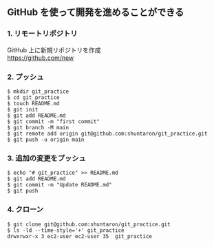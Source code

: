 ## GitHub を使って開発を進めることができる

### 1. リモートリポジトリ

GitHub 上に新規リポジトリを作成  
https://github.com/new

### 2. プッシュ
```console
$ mkdir git_practice
$ cd git_practice
$ touch README.md
$ git init
$ git add README.md
$ git commit -m "first commit"
$ git branch -M main
$ git remote add origin git@github.com:shuntaron/git_practice.git
$ git push -u origin main
```

### 3. 追加の変更をプッシュ
```console
$ echo "# git_practice" >> README.md
$ git add README.md
$ git commit -m "Update README.md"
$ git push
```

### 4. クローン
```console
$ git clone git@github.com:shuntaron/git_practice.git
$ ls -ld --time-style='+' git_practice
drwxrwxr-x 3 ec2-user ec2-user 35  git_practice
```
